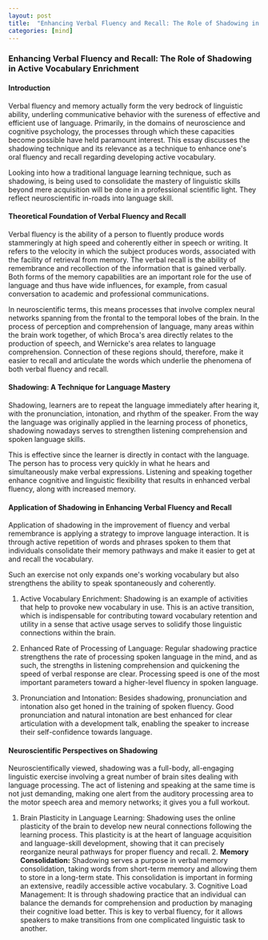 ```yaml
---
layout: post
title:  "Enhancing Verbal Fluency and Recall: The Role of Shadowing in Active Vocabulary Enrichment"
categories: [mind]
---
```

### Enhancing Verbal Fluency and Recall: The Role of Shadowing in Active Vocabulary Enrichment

#### Introduction

Verbal fluency and memory actually form the very bedrock of linguistic ability, underling communicative behavior with the sureness of effective and efficient use of language. Primarily, in the domains of neuroscience and cognitive psychology, the processes through which these capacities become possible have held paramount interest. This essay discusses the shadowing technique and its relevance as a technique to enhance one's oral fluency and recall regarding developing active vocabulary.

Looking into how a traditional language learning technique, such as shadowing, is being used to consolidate the mastery of linguistic skills beyond mere acquisition will be done in a professional scientific light. They reflect neuroscientific in-roads into language skill.

#### Theoretical Foundation of Verbal Fluency and Recall

Verbal fluency is the ability of a person to fluently produce words stammeringly at high speed and coherently either in speech or writing. It refers to the velocity in which the subject produces words, associated with the facility of retrieval from memory. The verbal recall is the ability of remembrance and recollection of the information that is gained verbally. Both forms of the memory capabilities are an important role for the use of language and thus have wide influences, for example, from casual conversation to academic and professional communications.

In neuroscientific terms, this means processes that involve complex neural networks spanning from the frontal to the temporal lobes of the brain. In the process of perception and comprehension of language, many areas within the brain work together, of which Broca's area directly relates to the production of speech, and Wernicke's area relates to language comprehension. Connection of these regions should, therefore, make it easier to recall and articulate the words which underlie the phenomena of both verbal fluency and recall.

#### Shadowing: A Technique for Language Mastery

Shadowing, learners are to repeat the language immediately after hearing it, with the pronunciation, intonation, and rhythm of the speaker. From the way the language was originally applied in the learning process of phonetics, shadowing nowadays serves to strengthen listening comprehension and spoken language skills.

This is effective since the learner is directly in contact with the language. The person has to process very quickly in what he hears and simultaneously make verbal expressions. Listening and speaking together enhance cognitive and linguistic flexibility that results in enhanced verbal fluency, along with increased memory.

#### Application of Shadowing in Enhancing Verbal Fluency and Recall

Application of shadowing in the improvement of fluency and verbal remembrance is applying a strategy to improve language interaction. It is through active repetition of words and phrases spoken to them that individuals consolidate their memory pathways and make it easier to get at and recall the vocabulary.

Such an exercise not only expands one's working vocabulary but also strengthens the ability to speak spontaneously and coherently.

1. Active Vocabulary Enrichment: Shadowing is an example of activities that help to provoke new vocabulary in use. This is an active transition, which is indispensable for contributing toward vocabulary retention and utility in a sense that active usage serves to solidify those linguistic connections within the brain.

2. Enhanced Rate of Processing of Language: Regular shadowing practice strengthens the rate of processing spoken language in the mind, and as such, the strengths in listening comprehension and quickening the speed of verbal response are clear. Processing speed is one of the most important parameters toward a higher-level fluency in spoken language.

3. Pronunciation and Intonation: Besides shadowing, pronunciation and intonation also get honed in the training of spoken fluency. Good pronunciation and natural intonation are best enhanced for clear articulation with a development talk, enabling the speaker to increase their self-confidence towards language.

#### Neuroscientific Perspectives on Shadowing

Neuroscientifically viewed, shadowing was a full-body, all-engaging linguistic exercise involving a great number of brain sites dealing with language processing. The act of listening and speaking at the same time is not just demanding, making one alert from the auditory processing area to the motor speech area and memory networks; it gives you a full workout.

1. Brain Plasticity in Language Learning: Shadowing uses the online plasticity of the brain to develop new neural connections following the learning process. This plasticity is at the heart of language acquisition and language-skill development, showing that it can precisely reorganize neural pathways for proper fluency and recall. 2. **Memory Consolidation:** Shadowing serves a purpose in verbal memory consolidation, taking words from short-term memory and allowing them to store in a long-term state. This consolidation is important in forming an extensive, readily accessible active vocabulary. 3. Cognitive Load Management: It is through shadowing practice that an individual can balance the demands for comprehension and production by managing their cognitive load better. This is key to verbal fluency, for it allows speakers to make transitions from one complicated linguistic task to another.
